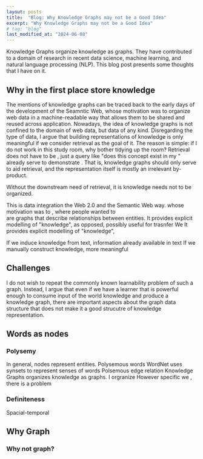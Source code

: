 ```yaml
---
layout: posts
title:  "Blog: Why Knowledge Graphs may not be a Good Idea"
excerpt: "Why Knowledge Graphs may not be a Good Idea"
# tag: "blog"
last_modified_at: "2024-06-08"
---
```


Knowledge Graphs organize knowledge as graphs. They have contributed to a domain of research in recent data science, machine learning, and natural language processing (NLP). This blog post presents some thoughts that I have on it.

## Why in the first place store knowledge

The mentions of knowledge graphs can be traced back to the early days of the development of the Seamntic Web, whose motivation was to organize web data in a machine-readable way that allows them to be shared and reused across application.
Nowadays, the idea of knowledge graphs is not confined to the domain of web data, but data of any kind.
Disregarding the type of data, I argue that building representations of knowledge is only meaningful if we consider retrieval as the goal of it.
The reason is simple: if I do not work in this study room, why bother tidying up the room?
Retrieval does not have to be ,  just a query like "does this concept exist in my " already serve to demonstrate .
That is, knowledge graphs should only serve to aid retrieval, and the representation itself is mostly an irrelevant by-product.

Without the downstream need of retrieval, it is knowledge needs not to be organized.

This is data integration the Web 2.0 and the Semantic Web way.
 whose motivation was to , where people wanted to  
are graphs that describe relationships between entities.
It provides explicit modelling of "knowledge", as opposed, possibly useful for trasnfer
We 
It provides explicit modelling of "knowledge",

If we induce knowledge from text, information already available in text
If we manually construct knowledge, more meaningful

## Challenges

I do not wish to repeat the commonly known learnability problem of such a graph.
Instead, I argue that even if we have a learner that is powerful enough to consume input of the world knowledge and produce a knowledge graph, there are important aspects about the graph data structure that does not make it a good strucutre of knowledge representation.

## Words as nodes

### Polysemy
In general, nodes represent entities.
Polysemous words 
WordNet uses synsets to represent senses of words
Polsemous edge relation
Knowledge Graphs organizes knowledge as graphs.
I orgranize 
However specific we , there is a problem 

### Definiteness

Spacial-temporal





## Why Graph

<!-- Graphs provide neat representation of .
Imagine an edge that connects to more than two nodes. -->

### Why not graph?
